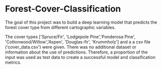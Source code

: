 # Forest-Cover-Classification

The goal of this project was to build a deep learning model that predicts the forest cover type from different cartographic variables.

The cover types ['Spruce/Fir', 'Lodgepole Pine','Ponderosa Pine', 'Cottonwood/Willow','Aspen', 'Douglas-fir', 'Krummholz'] and a a csv file ('cover_data.csv') were given. There was no additional dataset or information about the use of predictions. Therefore, a proportion of the input was used as test data to create a successful model and classification metrics.


